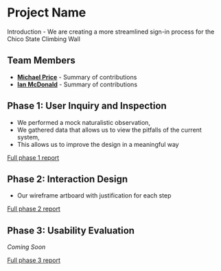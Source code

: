 # Project Name

Introduction - We are creating a more streamlined sign-in process for the Chico State Climbing Wall

## Team Members

* [**Michael Price**](https://github.com/UsabilityEngineering/uxportfolio-mkyprice) - Summary of contributions
* [**Ian McDonald**](https://github.com/UsabilityEngineering/uxportfolio-imcdonald1) - Summary of contributions

## Phase 1: User Inquiry and Inspection

* We performed a mock naturalistic observation,
* We gathered data that allows us to view the pitfalls of the current system,
* This allows us to improve the design in a meaningful way

[Full phase 1 report](phase1/)

## Phase 2: Interaction Design

* Our wireframe artboard with justification for each step

[Full phase 2 report](phase2/)

## Phase 3: Usability Evaluation

*Coming Soon*

[Full phase 3 report](phase3/)
